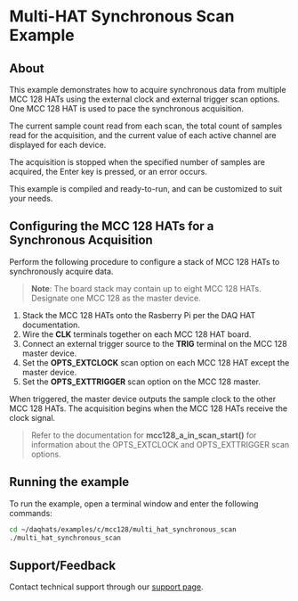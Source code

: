 # Multi-HAT Synchronous Scan Example

## About
This example demonstrates how to acquire synchronous data from multiple
MCC 128 HATs using the external clock and external trigger scan options.
One MCC 128 HAT is used to pace the synchronous acquisition.

The current sample count read from each scan, the total count of samples read
for the acquisition, and the current value of each active channel are displayed
for each device.

The acquisition is stopped when the specified number of samples are acquired,
the Enter key is pressed, or an error occurs.

This example is compiled and ready-to-run, and can be customized to suit
your needs.

## Configuring the MCC 128 HATs for a Synchronous Acquisition
Perform the following procedure to configure a stack of MCC 128 HATs to
synchronously acquire data.

> **Note**: The board stack may contain up to eight MCC 128 HATs.
Designate one MCC 128 as the master device.

1. Stack the MCC 128 HATs onto the Rasberry Pi per the DAQ HAT documentation.
2. Wire the **CLK** terminals together on each MCC 128 HAT board.
3. Connect an external trigger source to the **TRIG** terminal on the MCC 128
master device.
4. Set the **OPTS_EXTCLOCK** scan option on each MCC 128 HAT except the master device.
5. Set the **OPTS_EXTTRIGGER** scan option on the MCC 128 master.

When triggered, the master device outputs the sample clock to the other MCC 128
HATs. The acquisition begins when the MCC 128 HATs receive the clock signal.

> Refer to the documentation for **mcc128_a_in_scan_start()** for information
about the OPTS_EXTCLOCK and OPTS_EXTTRIGGER scan options.

## Running the example
To run the example, open a terminal window and enter the following commands:
```sh
cd ~/daqhats/examples/c/mcc128/multi_hat_synchronous_scan
./multi_hat_synchronous_scan
```

## Support/Feedback
Contact technical support through our
[support page](https://www.mccdaq.com/support/support_form.aspx).
